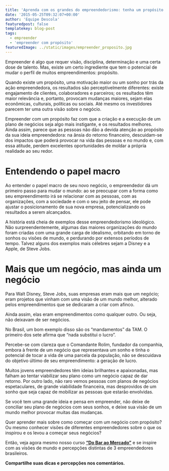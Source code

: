 ```yaml
---
title: 'Aprenda com os grandes do empreendedorismo: tenha um propósito'
date: '2015-05-25T09:32:07+00:00'
author: 'Equipe Descola'
featuredpost: false
templatekey: blog-post
tags:
  - empreender
  - 'empreender com propósito'
featuredImage: ../static/images/empreender_proposito.jpg
---
```


Empreender é algo que requer visão, disciplina, determinação e uma certa dose de talento. Mas, existe um certo ingrediente que tem o potencial de mudar o perfil de muitos empreendimentos: propósito.

Quando existe um propósito, uma motivação maior ou um sonho por trás da ação empreendedora, os resultados são perceptivelmente diferentes: existe engajamento de clientes, colaboradores e parceiros; os resultados têm maior relevância e, portanto, provocam mudanças maiores, sejam elas econômicas, culturais, políticas ou sociais. Até mesmo os investidores parecem ter uma outra visão sobre o negócio.

Empreender com um propósito faz com que a criação e a execução de um plano de negócios seja algo mais instigante, e os resultados melhores. Ainda assim, parece que as pessoas não dão a devida atenção ao propósito da sua ideia empreendedora: na ânsia do retorno financeiro, descuidam-se dos impactos que poderá provocar na vida das pessoas e no mundo e, com essa atitude, perdem excelentes oportunidades de moldar a própria realidade ao seu redor.

# Entendendo o papel macro

Ao entender o papel macro de seu novo negócio, o empreendedor dá um primeiro passo para mudar o mundo: ao se preocupar com a forma como seu empreendimento irá se relacionar com as pessoas, com as organizações, com a sociedade e com o seu jeito de pensar, ele pode ajustar o posicionamento de sua nova empresa, potencializando os resultados a serem alcançados.

A história está cheia de exemplos desse empreendedorismo ideológico. Não surpreendentemente, algumas das maiores organizações do mundo foram criadas com uma grande carga de idealismo, orbitando em torno de sonhos ou visões de mundo, e perdurando por extensos períodos de tempo. Talvez alguns dos exemplos mais célebres sejam a Disney e a Apple, de Steve Jobs.

# Mais que um negócio, mas ainda um negócio

Para Walt Disney, Steve Jobs, suas empresas eram mais que um negócio; eram projetos que vinham com uma visão de um mundo melhor, alterado pelos empreendimentos que se dedicaram a criar com afinco.

Ainda assim, elas eram empreendimentos como qualquer outro. Ou seja, não deixavam de ser negócios.

No Brasil, um bom exemplo disso são os “mandamentos” da TAM. O primeiro dos sete afirma que “nada substitui o lucro”.

Percebe-se com clareza que o Comandante Rolim, fundador da companhia, embora à frente de um negócio que representava um sonho e tinha o potencial de tocar a vida de uma parcela da população, não se descuidava do objetivo último de seu empreendimento: a geração de lucro.

Muitos jovens empreendedores têm ideias brilhantes e apaixonadas, mas falham ao tentar viabilizar seu plano como um negócio capaz de dar retorno. Por outro lado, não raro vemos pessoas com planos de negócios espetaculares, de grande viabilidade financeira, mas desprovidos de um sonho que seja capaz de mobilizar as pessoas que estarão envolvidas.

Se você tem uma grande ideia e pensa em empreender, não deixe de conciliar seu plano de negócios com seus sonhos, e deixe sua visão de um mundo melhor provocar muitas das mudanças.

Quer aprender mais sobre como começar com um negócio com propósito? Ou mesmo conhecer visões de diferentes empreendedores sobre o que os inspirou e os levou a começar seus negócios?

Então, veja agora mesmo nosso curso **[“Do Bar ao Mercado”](http://http://descola.org/curso/1/do-bar-ao-mercado)** e se inspire com as visões de mundo e percepções distintas de 3 empreendedores brasileiros.

**Compartilhe suas dicas e percepções nos comentários.**
